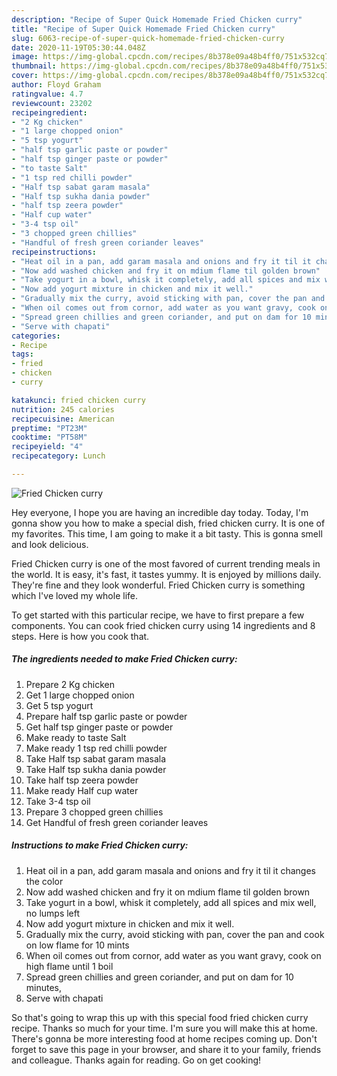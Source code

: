 ```yaml
---
description: "Recipe of Super Quick Homemade Fried Chicken curry"
title: "Recipe of Super Quick Homemade Fried Chicken curry"
slug: 6063-recipe-of-super-quick-homemade-fried-chicken-curry
date: 2020-11-19T05:30:44.048Z
image: https://img-global.cpcdn.com/recipes/8b378e09a48b4ff0/751x532cq70/fried-chicken-curry-recipe-main-photo.jpg
thumbnail: https://img-global.cpcdn.com/recipes/8b378e09a48b4ff0/751x532cq70/fried-chicken-curry-recipe-main-photo.jpg
cover: https://img-global.cpcdn.com/recipes/8b378e09a48b4ff0/751x532cq70/fried-chicken-curry-recipe-main-photo.jpg
author: Floyd Graham
ratingvalue: 4.7
reviewcount: 23202
recipeingredient:
- "2 Kg chicken"
- "1 large chopped onion"
- "5 tsp yogurt"
- "half tsp garlic paste or powder"
- "half tsp ginger paste or powder"
- "to taste Salt"
- "1 tsp red chilli powder"
- "Half tsp sabat garam masala"
- "Half tsp sukha dania powder"
- "half tsp zeera powder"
- "Half cup water"
- "3-4 tsp oil"
- "3 chopped green chillies"
- "Handful of fresh green coriander leaves"
recipeinstructions:
- "Heat oil in a pan, add garam masala and onions and fry it til it changes the color"
- "Now add washed chicken and fry it on mdium flame til golden brown"
- "Take yogurt in a bowl, whisk it completely, add all spices and mix well, no lumps left"
- "Now add yogurt mixture in chicken and mix it well."
- "Gradually mix the curry, avoid sticking with pan, cover the pan and cook on low flame for 10 mints"
- "When oil comes out from cornor, add water as you want gravy, cook on high flame until 1 boil"
- "Spread green chillies and green coriander, and put on dam for 10 minutes,"
- "Serve with chapati"
categories:
- Recipe
tags:
- fried
- chicken
- curry

katakunci: fried chicken curry 
nutrition: 245 calories
recipecuisine: American
preptime: "PT23M"
cooktime: "PT58M"
recipeyield: "4"
recipecategory: Lunch

---
```



![Fried Chicken curry](https://img-global.cpcdn.com/recipes/8b378e09a48b4ff0/751x532cq70/fried-chicken-curry-recipe-main-photo.jpg)

Hey everyone, I hope you are having an incredible day today. Today, I'm gonna show you how to make a special dish, fried chicken curry. It is one of my favorites. This time, I am going to make it a bit tasty. This is gonna smell and look delicious.

Fried Chicken curry is one of the most favored of current trending meals in the world. It is easy, it's fast, it tastes yummy. It is enjoyed by millions daily. They're fine and they look wonderful. Fried Chicken curry is something which I've loved my whole life.




To get started with this particular recipe, we have to first prepare a few components. You can cook fried chicken curry using 14 ingredients and 8 steps. Here is how you cook that.

<!--inarticleads1-->

##### The ingredients needed to make Fried Chicken curry:

1. Prepare 2 Kg chicken
1. Get 1 large chopped onion
1. Get 5 tsp yogurt
1. Prepare half tsp garlic paste or powder
1. Get half tsp ginger paste or powder
1. Make ready to taste Salt
1. Make ready 1 tsp red chilli powder
1. Take Half tsp sabat garam masala
1. Take Half tsp sukha dania powder
1. Take half tsp zeera powder
1. Make ready Half cup water
1. Take 3-4 tsp oil
1. Prepare 3 chopped green chillies
1. Get Handful of fresh green coriander leaves




<!--inarticleads2-->

##### Instructions to make Fried Chicken curry:

1. Heat oil in a pan, add garam masala and onions and fry it til it changes the color
1. Now add washed chicken and fry it on mdium flame til golden brown
1. Take yogurt in a bowl, whisk it completely, add all spices and mix well, no lumps left
1. Now add yogurt mixture in chicken and mix it well.
1. Gradually mix the curry, avoid sticking with pan, cover the pan and cook on low flame for 10 mints
1. When oil comes out from cornor, add water as you want gravy, cook on high flame until 1 boil
1. Spread green chillies and green coriander, and put on dam for 10 minutes,
1. Serve with chapati




So that's going to wrap this up with this special food fried chicken curry recipe. Thanks so much for your time. I'm sure you will make this at home. There's gonna be more interesting food at home recipes coming up. Don't forget to save this page in your browser, and share it to your family, friends and colleague. Thanks again for reading. Go on get cooking!
